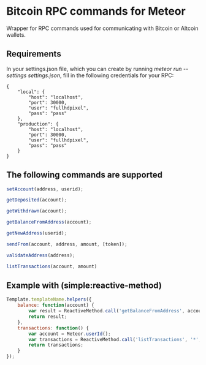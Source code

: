 # Bitcoin RPC commands for Meteor

Wrapper for RPC commands used for communicating with Bitcoin or Altcoin wallets.

## Requirements

In your settings.json file, which you can create by running <i>meteor run --settings settings.json</i>, fill in the following credentials for your RPC:

```
{
    "local": {
        "host": "localhost",
        "port": 30000,
        "user": "fullhdpixel",
        "pass": "pass"
    },
    "production": {
        "host": "localhost",
        "port": 30000,
        "user": "fullhdpixel",
        "pass": "pass"
    }
}
```

## The following commands are supported
```javascript
setAccount(address, userid);
``` 

```javascript
getDeposited(account);
```

```javascript
getWithdrawn(account);
```

```javascript
getBalanceFromAddress(account);
```

```javascript
getNewAddress(userid);
```

```javascript
sendFrom(account, address, amount, [token]);
```

```javascript
validateAddress(address);
```

```javascript
listTransactions(account, amount)
```

## Example with (simple:reactive-method)

```javascript
Template.templateName.helpers({
    balance: function(account) {
        var result = ReactiveMethod.call('getBalanceFromAddress', account);
        return result;
    },
    transactions: function() {
        var account = Meteor.userId();
        var transactions = ReactiveMethod.call('listTransactions', '*', 25);
        return transactions;
    }
});
```